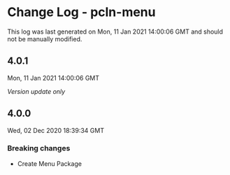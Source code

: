 # Change Log - pcln-menu

This log was last generated on Mon, 11 Jan 2021 14:00:06 GMT and should not be manually modified.

## 4.0.1
Mon, 11 Jan 2021 14:00:06 GMT

_Version update only_

## 4.0.0
Wed, 02 Dec 2020 18:39:34 GMT

### Breaking changes

- Create Menu Package

